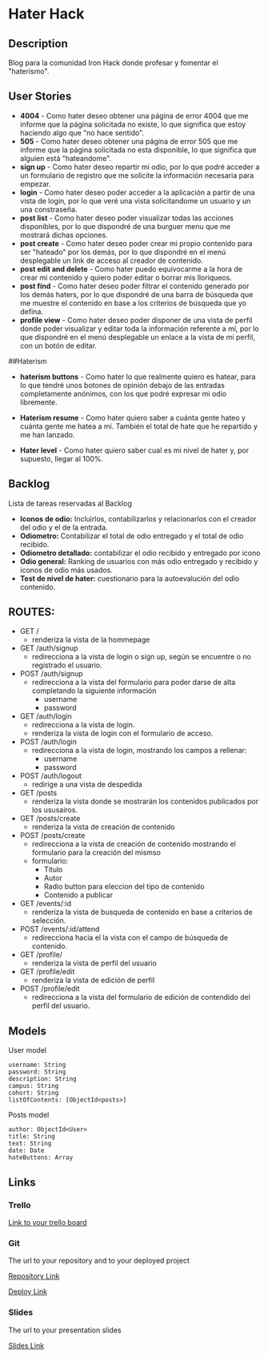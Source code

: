 # Hater Hack

## Description

Blog para la comunidad Iron Hack donde profesar y fomentar el "haterismo".

## User Stories

- **4004** - Como hater deseo obtener una página de error 4004 que me informe que la página solicitada no existe, lo que significa que estoy haciendo algo que "no hace sentido".
- **505** - Como hater deseo obtener una página de error 505 que me informe que la página solicitada no esta disponible, lo que significa que alguien está "hateandome".
- **sign up** - Como hater deseo repartir mi odio, por lo que podré acceder a un formulario de registro que me solicite la información necesaria para empezar.
- **login** - Como hater deseo poder acceder a la aplicación a partir de una vista de login, por lo que veré una vista solicitandome un usuario y un una constraseña.
- **post list** - Como hater deseo poder visualizar todas las acciones disponibles, por lo que dispondré de una burguer menu que me mostrará dichas opciones.
- **post create** - Como hater deseo poder crear mi propio contenido para ser "hateado" por los demás, por lo que dispondré en el menú desplegable un link de acceso al creador de contenido.
- **post edit and delete** - Como hater puedo equivocarme a la hora de crear mi contenido y quiero poder editar o borrar mis lloriqueos.
- **post find** - Como hater deseo poder filtrar el contenido generado por los demás haters, por lo que dispondré de una barra de búsqueda que me muestre el contenido en base a los criterios de búsqueda que yo defina.
- **profile view** - Como hater deseo poder disponer de una vista de perfil donde poder visualizar y editar toda la información referente a mí, por lo que dispondré en el menú desplegable un enlace a la vista de mi perfil, con un botón de editar.

##Haterism

- **haterism buttons** - Como hater lo que realmente quiero es hatear, para lo que tendré unos botones de opinión debajo de las entradas completamente anónimos, con los que podré expresar mi odio libremente.

- **Haterism resume** - Como hater quiero saber a cuánta gente hateo y cuánta gente me hatea a mí. También el total de hate que he repartido y me han lanzado.

- **Hater level** - Como hater quiero saber cual es mi nivel de hater y, por supuesto, llegar al 100%.

## Backlog

 Lista de tareas reservadas al  Backlog

- **Iconos de odio:** Incluirlos, contabilizarlos y relacionarlos con el creador del odio y el de la entrada.
- **Odiometro:** Contabilizar el total de odio entregado y el total de odio recibido.
- **Odiometro detallado:** contabilizar el odio recibido y entregado por icono
- **Odio general:** Ranking de usuarios con más odio entregado y recibido y iconos de odio más usados.
- **Test de nivel de hater:** cuestionario para la autoevalución del odio contenido.


## ROUTES:

- GET / 
  - renderiza la vista de la hommepage
- GET /auth/signup
  - redirecciona a la vista de login o sign up, según se encuentre o no registrado el usuario.
- POST /auth/signup
  - redirecciona a la vista del formulario para poder darse de alta completando la siguiente información
    - username
    - password
- GET /auth/login
  - redirecciona a la vista de login.
  - renderiza la vista de login con el formulario de acceso.
- POST /auth/login
  - redirecciona a la vista de login, mostrando los campos a rellenar:
    - username
    - password
- POST /auth/logout
	- redirige a una vista de despedida 
- GET /posts
  - renderiza la vista donde se mostrarán los contenidos publicados por los ususairos.
- GET /posts/create
	- renderiza la vista de creación de contenido
- POST /posts/create
	- redirecciona a la vista de creación de contenido mostrando el formulario para la creación del mismso
  - formulario: 
    - Titulo
    - Autor
    - Radio button para eleccion del tipo de contenido
    - Contenido a publicar
- GET /events/:id
  - renderiza la vista de busqueda de contenido en base a criterios de selección.
- POST /events/:id/attend 
  - redirecciona hacia el la vista con el campo de búsqueda de contenido.
- GET /profile/
  - renderiza la vista de perfil del usuario
- GET /profile/edit
	- renderiza la vista de edición de perfil
- POST /profile/edit
	- redirecciona a la vista del formulario de edición de contendido del perfil del usuario.

## Models

User model
 
```
username: String
password: String
description: String
campus: String
cohort: String
listOfContents: [ObjectId<posts>]
```

Posts model

```
author: ObjectId<User>
title: String
text: String
date: Date
hateButtons: Array
``` 

## Links

### Trello

[Link to your trello board](https://trello.com/b/pn3Ukwof/haterhack)

### Git

The url to your repository and to your deployed project

[Repository Link](https://github.com/ibandasca/M02_Hater_Hack/blob/master/README.md)

[Deploy Link](http://heroku.com)

### Slides

The url to your presentation slides

[Slides Link](http://slides.com)

